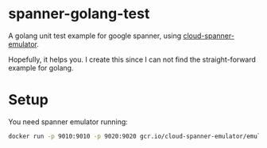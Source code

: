# spanner-golang-test
A golang unit test example for google spanner, using [cloud-spanner-emulator](https://github.com/GoogleCloudPlatform/cloud-spanner-emulator).

Hopefully, it helps you.
I create this since I can not find the straight-forward example for golang.

# Setup

You need spanner emulator running:

```sh
docker run -p 9010:9010 -p 9020:9020 gcr.io/cloud-spanner-emulator/emulator:1.0.0
```
